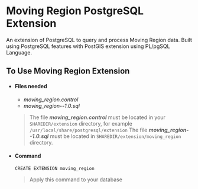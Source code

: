 
# Moving Region PostgreSQL Extension

An extension of PostgreSQL to query and process Moving Region data. Built using PostgreSQL features with PostGIS extension using PL/pgSQL Language.

## To Use Moving Region Extension

- #### Files needed
	- *moving_region.control*
	- *moving_region--1.0.sql*
	> The file ***moving_region.control*** must be located in your `SHAREDIR/extension` directory, for example `/usr/local/share/postgresql/extension`
	> The file ***moving_region--1.0.sql*** must be located in `SHAREDIR/extension/moving_region` directory.
	
- #### Command
	 `CREATE EXTENSION moving_region` 
	> Apply this command to your database
	